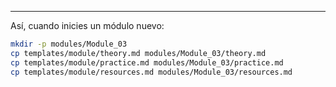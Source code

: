 
---

Así, cuando inicies un módulo nuevo:  
```bash
mkdir -p modules/Module_03
cp templates/module/theory.md modules/Module_03/theory.md
cp templates/module/practice.md modules/Module_03/practice.md
cp templates/module/resources.md modules/Module_03/resources.md
